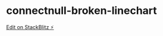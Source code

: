 # connectnull-broken-linechart

[Edit on StackBlitz ⚡️](https://stackblitz.com/edit/connectnull-broken-linechart)